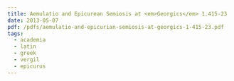 ```yaml
---
title: Aemulatio and Epicurean Semiosis at <em>Georgics</em> 1.415-23
date: 2013-05-07
pdf: /pdfs/aemulatio-and-epicurian-semiosis-at-georgics-1-415-23.pdf
tags:
  - academia
  - latin
  - greek
  - vergil
  - epicurus
---
```

